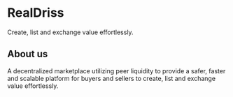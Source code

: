 # RealDriss

Create, list and exchange value effortlessly.

## About us

A decentralized marketplace utilizing peer liquidity to provide a safer, faster and scalable platform for buyers and sellers to create, list and exchange value effortlessly.
